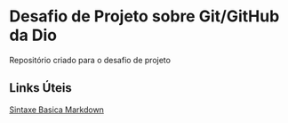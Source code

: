 # Desafio de Projeto sobre Git/GitHub da Dio
Repositório criado para o desafio de projeto

## Links Úteis
[Sintaxe Basica Markdown](https://www.markdownguide.org/basic-syntax/)
